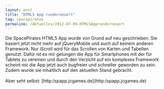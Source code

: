 ```yaml
---
layout: post
title: "HTML5 App runderneuert"
tag: spacepirates
permalink: /Aktuelles/2012-07-09-HTML5Apprunderneuert
---
```



<p>Die SpacePirates HTML5 App wurde von Grund auf neu geschrieben. Sie basiert jetzt nicht mehr auf jQueryMobile und auch auf keinem anderen Framework. Nur iScroll wird für das Scrollen von Karten und Tabellen genutzt. Dafür ist es mir gelungen die App für Smartphones mit der für Tablets zu vereinen und durch den Verzicht auf ein komplexes Framework scheint mir die App jetzt auch bugfreier und schneller geworden zu sein. Zudem wurde sie inhaltlich auf den aktuellen Stand gebracht.<br/>
<br/>
Aber seht selbst: [http:/spapp.jcgames.de](http:/spapp.jcgames.de)</p>

